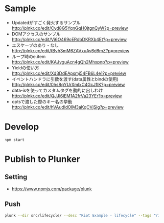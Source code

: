# Sample
- Updatedがすごく発火するサンプル  
http://plnkr.co/edit/Cyd8G5YqnGqH0jtgnQyW?p=preview
- DOMアクセスのサンプル  
http://plnkr.co/edit/Vi6O469oERdbDKRXb4Et?p=preview
- エスケープのあり・なし  
http://plnkr.co/edit/tBvh3mM6ZAVxuAv6d6mZ?p=preview
- ループ時のe.item  
http://plnkr.co/edit/KAJvguAcn4gQh2Mhxpnp?p=preview
- Yieldの使い方  
http://plnkr.co/edit/Xd3DdEApsmj54FB6L4e1?p=preview
- イベントハンドラに引数を渡す(data属性とbindの使用)  
http://plnkr.co/edit/0hs8qYUrXmlxC4GcJ1IK?p=preview
- data-isを使ってカスタムタグを動的に出しわけ  
http://plnkr.co/edit/QJJl6iEM1A2frVa23YEr?p=preview
- optsで渡した際のキー名の挙動  
http://plnkr.co/edit/hVAudldOIM3aKqCVjSig?p=preview

# Develop

```
npm start
```

# Publish to Plunker

## Setting
- https://www.npmjs.com/package/plunk

## Push

```sh
plunk --dir src/lifecycle/ --desc "Riot Example - lifecycle" --tags "riot"
```